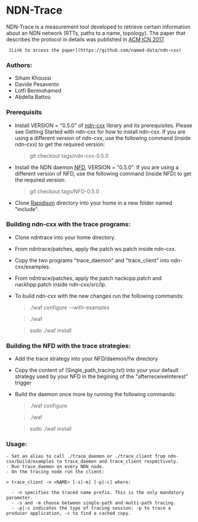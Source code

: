 # NDN-Trace

NDN-Trace is a measurement tool developed to retrieve certain information about an NDN network (RTTs, paths to a name, topology).
The paper that describes the protocol in details was published in [ACM ICN 2017](http://conferences.sigcomm.org/acm-icn/2017/).    

     [Link to access the paper](https://github.com/named-data/ndn-cxx)


### Authors:
- Siham Khoussi
- Davide Pesavento
- Lotfi Benmohamed
- Abdella Battou

### Prerequisits
- Install VERSION = "0.5.0" of [ndn-cxx](https://github.com/named-data/ndn-cxx) library and its prerequisites. Please see Getting Started with ndn-cxx for how to install ndn-cxx. If you are using a different version of ndn-cxx, use the following command (inside ndn-cxx) to get the required version:

     > git checkout tags/ndn-cxx-0.5.0
    
- Install the NDN daemon [NFD](https://github.com/named-data/NFD), VERSION = "0.5.0". If you are using a different version of NFD, use the following command (inside NFD) to get the required version:

     > git checkout tags/NFD-0.5.0
     
- Clone [Rapidjson](https://github.com/Tencent/rapidjson) directory into your home in a new folder named "include".


### Building ndn-cxx with the trace programs:

- Clone ndntrace into your home directory.
- From ndntrace/patches, apply the patch ws.patch inside ndn-cxx.
- Copy the two programs "trace_daemon" and "trace_client" into ndn-cxx/examples.
- From ndntrace/patches, apply the patch nackcpp.patch and nackhpp.patch inside ndn-cxx/src/lp.
- To build ndn-cxx with the new changes run the following commands:

    >./waf configure --with-examples
    
    >./waf
    
    >sudo ./waf install

### Building the NFD with the trace strategies:
- Add the trace strategy into your NFD/daemon/fw directory 
- Copy the content of (Single_path_tracing.txt) into your your default strategy used by your NFD in the begining of the "afterreceiveInterest" trigger
- Build the daemon once more by running the following commands:
    >./waf configure
    
    >./waf
    
    >sudo ./waf install

### Usage:
    - Set an alias to call ./trace_daemon or ./trace_client from ndn-cxx/build/examples to trace_daemon and trace_client respectively.
    - Run trace_daemon on every NDN node.
    - On the tracing node run the client:
    
    > trace_client -n <NAME> [-s|-m] [-p|-c] where:
    
      - -n specifies the traced name prefix. This is the only mandatory parameter.
      - -s and -m choose between single-path and multi-path tracing.
      - -p|-c indicates the type of tracing session: -p to trace a producer application, -c to find a cached copy.



